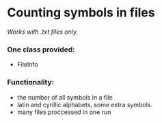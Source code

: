 # Counting symbols in files
_Works with .txt files only._

### One class provided:
- FileInfo

### Functionality:
- the number of all symbols in a file
- latin and cyrillic alphabets, some extra symbols
- many files proccessed in one run
